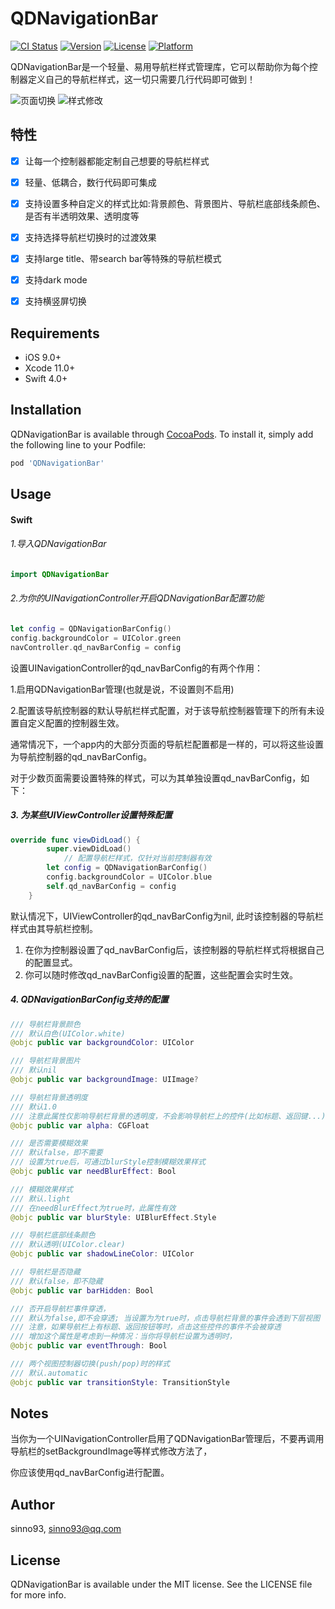 # QDNavigationBar

[![CI Status](https://img.shields.io/travis/sinno93/QDNavigationBar.svg?style=flat)](https://travis-ci.org/sinno93/QDNavigationBar)
[![Version](https://img.shields.io/cocoapods/v/QDNavigationBar.svg?style=flat)](https://cocoapods.org/pods/QDNavigationBar)
[![License](https://img.shields.io/cocoapods/l/QDNavigationBar.svg?style=flat)](https://cocoapods.org/pods/QDNavigationBar)
[![Platform](https://img.shields.io/cocoapods/p/QDNavigationBar.svg?style=flat)](https://cocoapods.org/pods/QDNavigationBar)

QDNavigationBar是一个轻量、易用导航栏样式管理库，它可以帮助你为每个控制器定义自己的导航栏样式，这一切只需要几行代码即可做到！

![页面切换](Assets/demo1.gif) ![样式修改](Assets/demo2.gif)

## 特性
- [x] 让每一个控制器都能定制自己想要的导航栏样式
- [x] 轻量、低耦合，数行代码即可集成
- [x] 支持设置多种自定义的样式比如:背景颜色、背景图片、导航栏底部线条颜色、是否有半透明效果、透明度等
- [x] 支持选择导航栏切换时的过渡效果
- [x] 支持large title、带search bar等特殊的导航栏模式
- [x] 支持dark mode
- [x] 支持横竖屏切换 


## Requirements
- iOS 9.0+ 
- Xcode 11.0+
- Swift 4.0+

## Installation

QDNavigationBar is available through [CocoaPods](https://cocoapods.org). To install
it, simply add the following line to your Podfile:

```ruby
pod 'QDNavigationBar'
```

## Usage

#### Swift

###### 1.导入QDNavigationBar
```swift
import QDNavigationBar
```

###### 2.为你的UINavigationController开启QDNavigationBar配置功能

```swift
let config = QDNavigationBarConfig()
config.backgroundColor = UIColor.green
navController.qd_navBarConfig = config
```

设置UINavigationController的qd_navBarConfig的有两个作用：

1.启用QDNavigationBar管理(也就是说，不设置则不启用)

2.配置该导航控制器的默认导航栏样式配置，对于该导航控制器管理下的所有未设置自定义配置的控制器生效。



通常情况下，一个app内的大部分页面的导航栏配置都是一样的，可以将这些设置为导航控制器的qd_navBarConfig。

对于少数页面需要设置特殊的样式，可以为其单独设置qd_navBarConfig，如下：



##### 3. 为某些UIViewController设置特殊配置

```swift
override func viewDidLoad() {
        super.viewDidLoad()
  			// 配置导航栏样式，仅针对当前控制器有效
        let config = QDNavigationBarConfig()
        config.backgroundColor = UIColor.blue
        self.qd_navBarConfig = config
    }
```

默认情况下，UIViewController的qd_navBarConfig为nil, 此时该控制器的导航栏样式由其导航栏控制。

1. 在你为控制器设置了qd_navBarConfig后，该控制器的导航栏样式将根据自己的配置显式。
2. 你可以随时修改qd_navBarConfig设置的配置，这些配置会实时生效。



##### 4. QDNavigationBarConfig支持的配置

```swift
/// 导航栏背景颜色
/// 默认白色(UIColor.white)
@objc public var backgroundColor: UIColor

/// 导航栏背景图片
/// 默认nil
@objc public var backgroundImage: UIImage?

/// 导航栏背景透明度
/// 默认1.0
/// 注意此属性仅影响导航栏背景的透明度，不会影响导航栏上的控件(比如标题、返回键...)
@objc public var alpha: CGFloat

/// 是否需要模糊效果
/// 默认false，即不需要
/// 设置为true后，可通过blurStyle控制模糊效果样式
@objc public var needBlurEffect: Bool

/// 模糊效果样式
/// 默认.light
/// 在needBlurEffect为true时，此属性有效
@objc public var blurStyle: UIBlurEffect.Style

/// 导航栏底部线条颜色
/// 默认透明(UIColor.clear)
@objc public var shadowLineColor: UIColor

/// 导航栏是否隐藏
/// 默认false，即不隐藏
@objc public var barHidden: Bool

/// 否开启导航栏事件穿透，
/// 默认为false,即不会穿透; 当设置为为true时，点击导航栏背景的事件会透到下层视图
/// 注意，如果导航栏上有标题、返回按钮等时，点击这些控件的事件不会被穿透
/// 增加这个属性是考虑到一种情况：当你将导航栏设置为透明时，
@objc public var eventThrough: Bool

/// 两个视图控制器切换(push/pop)时的样式
/// 默认.automatic
@objc public var transitionStyle: TransitionStyle
```



## Notes

当你为一个UINavigationController启用了QDNavigationBar管理后，不要再调用导航栏的setBackgroundImage等样式修改方法了，

你应该使用qd_navBarConfig进行配置。

## Author

sinno93, sinno93@qq.com

## License

QDNavigationBar is available under the MIT license. See the LICENSE file for more info.
